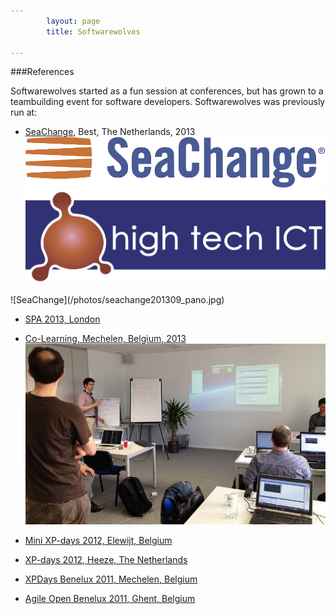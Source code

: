 ```yaml
---
        layout: page
        title: Softwarewolves

---
```



###References

<style typ="text/css">
    #menu_references, #menu_references a, #menu_references a:visited, #menu_references a:hover {
        background: #202021;
        color:white;
        font-weight:normal;
    }
</style>
Softwarewolves started as a fun session at conferences, but has grown to a teambuilding event for software developers.
Softwarewolves was previously run at:

* [SeaChange](http://www.schange.com), Best, The Netherlands, 2013 <div class="referencelogo">
	<img src="/images/externallogos/seachange.png" alt="Logo Seachange" class="referecelogo"/><br>
	<img src="/images/externallogos/hightech.png" alt="Logo high tech ICT" class="referecelogo"/>
</div>
![SeaChange](/photos/seachange201309_pano.jpg)

* [SPA 2013, London](http://www.spaconference.org/spa2013/)

* [Co\-Learning, Mechelen, Belgium, 2013](http://www.co-learning.be/Gameday)
![Co\-Learning](/photos/co-learning.jpg)

* [Mini XP-days 2012, Elewijt, Belgium](http://www.xpdays.net/Xpday2013/Mini%20XPDay/About.html)

* [XP-days 2012, Heeze, The Netherlands](http://www.xpday.net/Xpday2012/FrontPage.html)

* [XPDays Benelux 2011, Mechelen, Belgium](http://www.xpday.be/Xpday2011/sessions/Agile%20Werewolves.html)

* [Agile Open Benelux 2011, Ghent, Belgium](http://www.agileopen.net/agile-open-belgium-2011)

